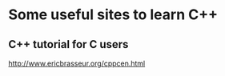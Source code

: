 # Some useful sites to learn C++

## C++ tutorial for C users
http://www.ericbrasseur.org/cppcen.html
